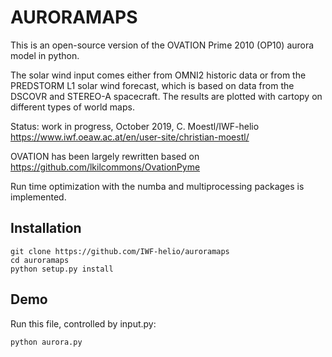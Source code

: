 AURORAMAPS
==========

This is an open-source version of the OVATION Prime 2010 (OP10) aurora model in python.

The solar wind input comes either from OMNI2 historic data or from the PREDSTORM L1 solar wind forecast, which is based on data from the DSCOVR and STEREO-A spacecraft. The results are plotted with cartopy on different types of world maps.

Status: work in progress, October 2019, C. Moestl/IWF-helio 
https://www.iwf.oeaw.ac.at/en/user-site/christian-moestl/

OVATION has been largely rewritten based on https://github.com/lkilcommons/OvationPyme

Run time optimization with the numba and multiprocessing packages is implemented.


Installation
------------

    git clone https://github.com/IWF-helio/auroramaps
    cd auroramaps
    python setup.py install


Demo
----

Run this file, controlled by input.py:

    python aurora.py








